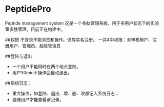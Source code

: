 # PeptidePro
Peptide management system
这是一个多肽管理系统，用于多用户状态下的实验室多肽管理。目前正在构建中。

##权限
不登录不能浏览和操作。倡导实名注册。
一共4中权限：未审核用户、注册用户、管理员、超级管理员


##登陆与退出
  - 一个用户不能同时在两个地点登陆。
  - 用户30min不操作会自动退出。
  
##系统日志：
 - 重大操作，如登陆、退出、增、删、改都记入系统日志；
 - 登陆用户才能查看该记录。
